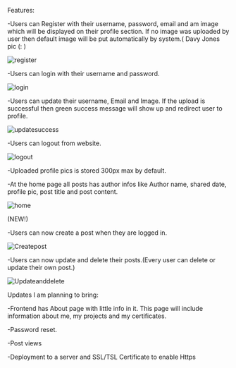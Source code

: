 Features:

-Users can Register with their username, password, email and am image which will be displayed on their profile section. If no image was uploaded by user then default image will be put automatically by system.( Davy Jones pic (: )

![register](https://user-images.githubusercontent.com/43895483/117127285-915d8880-ada4-11eb-9367-c3ea6724332f.png)

-Users can login with their username and password.

![login](https://user-images.githubusercontent.com/43895483/117127330-a0dcd180-ada4-11eb-9f6e-38e5bafb4b63.png)

-Users can update their username, Email and Image. If the upload is successful then green success message will show up and redirect user to profile.

![updatesuccess](https://user-images.githubusercontent.com/43895483/117128788-8b68a700-ada6-11eb-856a-a15c8d30eab4.png)

-Users can logout from website.

![logout](https://user-images.githubusercontent.com/43895483/117127519-dc779b80-ada4-11eb-850a-5e907e8fe9ea.png)

-Uploaded profile pics is stored 300px max by default.

-At the home page all posts has author infos like Author name, shared date, profile pic, post title and post content.

![home](https://user-images.githubusercontent.com/43895483/117128632-54929100-ada6-11eb-817a-ecabdea74d12.png)

(NEW!)

-Users can now create a post when they are logged in.

![Createpost](https://user-images.githubusercontent.com/43895483/117177124-57f34000-add9-11eb-9704-c9e70d106322.png)

-Users can now update and delete their posts.(Every user can delete or update their own post.)

![Updateanddelete](https://user-images.githubusercontent.com/43895483/117177222-73f6e180-add9-11eb-8a2e-cf8aa3976bd1.png)

Updates I am planning to bring:

 -Frontend has About page with little info in it. This page will include information about me, my projects and my certificates.
 
 -Password reset.
 
 -Post views
 
 -Deployment to a server and SSL/TSL Certificate to enable Https

